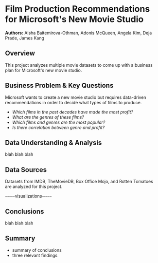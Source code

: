 # Film Production Recommendations for Microsoft's New Movie Studio

**Authors:** Aisha Baitemirova-Othman, Adonis McQueen, Angela Kim, Deja Prade, James Kang

## Overview

This project analyzes multiple movie datasets to come up with a business plan for Microsoft's new movie studio.

## Business Problem & Key Questions

Microsoft wants to create a new movie studio but requires data-driven recommendations in order to decide what types of films to produce.

* *Which films in the past decades have made the most profit?*
* *What are the genres of these films?*
* *Which films and genres are the most popular?*
* *Is there correlation between genre and profit?*

## Data Understanding & Analysis

blah blah blah


## Data Sources

Datasets from IMDB, TheMovieDB, Box Office Mojo, and Rotten Tomatoes are analyzed for this project.

-----visualizations-----

## Conclusions

blah blah blah

## Summary

* summary of conclusions
* three relevant findings